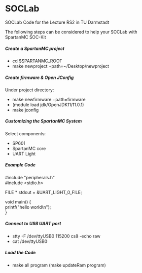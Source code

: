# SOCLab

SOCLab Code for the Lecture RS2 in TU Darmstadt

The following steps can be considered to help your SOCLab with SpartanMC SOC-Kit

##### Create a SpartanMC project #####

- cd $SPARTANMC_ROOT
- make newproject +path=~/Desktop/newproject

##### Create firmware & Open JConfig #####

Under project directory:
- make newfirmware +path=firmware
- (module load jdk/OpenJDK11/11.0.1)
- make jconfig

##### Customizing the SpartanMC System #####

Select components:
- SP601
- SpartanMC core
- UART Light

##### Example Code #####

 #include "peripherals.h"   
 #include <stdio.h>   

 FILE * stdout = &UART_LIGHT_0_FILE;   

 void main() {   
	printf("hello world\n");   
 }   

##### Connect to USB UART port #####

- stty -F /dev/ttyUSB0 115200 cs8 -echo raw
- cat /dev/ttyUSB0

##### Load the Code #####

- make all program (make updateRam program)
